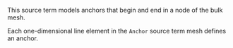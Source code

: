 This source term models anchors that begin and end in a node of the bulk mesh.

Each one-dimensional line element in the `Anchor` source term mesh defines an anchor.
